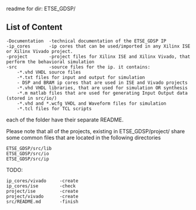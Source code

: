 readme for dir: ETSE_GDSP/

## List of Content

    -Documentation  -technical documentation of the ETSE_GDSP IP
    -ip_cores       -ip cores that can be used/imported in any Xilinx ISE or Xilinx Vivado project.
    -project        -project files for Xilinx ISE and Xilinx Vivado, that perform the behavioral simulation
    -src            -source files for the ip. it contains:
        -*.vhd VHDL source files
        -*.txt files for input and output for simulation
        - DSP and BRAM ip cores that are used in ISE and Vivado projects
        -*.vhd VHDL libraries, that are used for simulation OR synthesis
        -*.m matlab files that are used for generating Input Output data (stored in src/io/)
        -*.vhd and *.wcfg VHDL and Waveform files for simulation
        -*.tcl files for TCL scripts

each of the folder have their separate README.



Please note that all of the projects, existing in ETSE_GDSP/project/ share some common files that are located in the following directories

    ETSE_GDSP/src/lib
    ETSE_GDSP/src/io
    ETSE_GDSP/src/ip


TODO:

    ip_cores/vivado     -create
    ip_cores/ise        -check
    project/ise         -create
    project/vivado      -create
    src/README.md       -finish
